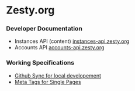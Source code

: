 <h1>Zesty.org</h1>
<h3>Developer Documentation</h3>
<ul>
<li>Instances API (content) <a href="https://instances-api.zesty.org">instances-api.zesty.org</a></li>
<li>Accounts API <a href="https://accounts-api.zesty.org">accounts-api.zesty.org</a></li>
</ul>

<h3>Working Specifications</h3>
<ul>
<li><a href="https://docs.google.com/document/d/1PCOXFzI20O4XoPwRpKWMInXkpeZyV7phwFeq5d3hVN8/edit?usp=sharing">Github Sync for local developement</a></li>
<li><a href="https://docs.google.com/document/d/1dXzNhLsnu7xoyE-SK9g9jii9L4lq8cU-H0B01HzT5F8/edit">Meta Tags for Single Pages</a></li>
</ul>

